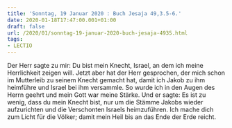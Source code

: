 ```yaml
---
title: 'Sonntag, 19 Januar 2020 : Buch Jesaja 49,3.5-6.'
date: 2020-01-18T17:47:00.001+01:00
draft: false
url: /2020/01/sonntag-19-januar-2020-buch-jesaja-4935.html
tags: 
- LECTIO
---
```


Der Herr sagte zu mir: Du bist mein Knecht, Israel, an dem ich meine Herrlichkeit zeigen will. Jetzt aber hat der Herr gesprochen, der mich schon im Mutterleib zu seinem Knecht gemacht hat, damit ich Jakob zu ihm heimführe und Israel bei ihm versammle. So wurde ich in den Augen des Herrn geehrt und mein Gott war meine Stärke. Und er sagte: Es ist zu wenig, dass du mein Knecht bist, nur um die Stämme Jakobs wieder aufzurichten und die Verschonten Israels heimzuführen. Ich mache dich zum Licht für die Völker; damit mein Heil bis an das Ende der Erde reicht.